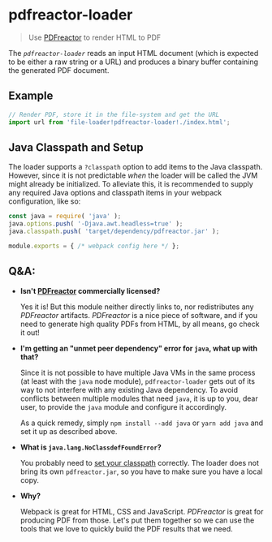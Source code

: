 # pdfreactor-loader

> Use [PDFreactor](https://pdfreactor.com) to render HTML to PDF

The _`pdfreactor-loader`_ reads an input HTML document (which is expected to be either a raw string or a URL)
and produces a binary buffer containing the generated PDF document.


## Example

```js
// Render PDF, store it in the file-system and get the URL
import url from 'file-loader!pdfreactor-loader!./index.html';
```


## Java Classpath and Setup

The loader supports a `?classpath` option to add items to the Java classpath. However, since it is not
predictable _when_ the loader will be called the JVM might already be initialized. To alleviate this, it is
recommended to supply any required Java options and classpath items in your webpack configuration, like so:

```js
const java = require( 'java' );
java.options.push( '-Djava.awt.headless=true' );
java.classpath.push( 'target/dependency/pdfreactor.jar' );

module.exports = { /* webpack config here */ };
```


## Q&A:

- **Isn't [PDFreactor](https://pdfreactor.com) commercially licensed?**

  Yes it is! But this module neither directly links to, nor redistributes any _PDFreactor_ artifacts.
  _PDFreactor_ is a nice piece of software, and if you need to generate high quality PDFs from HTML, by all
  means, go check it out!

- **I'm getting an "unmet peer dependency" error for `java`, what up with that?**

  Since it is not possible to have multiple Java VMs in the same process (at least with the `java` node
  module), `pdfreactor-loader` gets out of its way to not interfere with any existing Java dependency.
  To avoid conflicts between multiple modules that need `java`, it is up to you, dear user, to provide the
  `java` module and configure it accordingly.

  As a quick remedy, simply `npm install --add java` or `yarn add java` and set it up as described above.

- **What is `java.lang.NoClassdefFoundError`?**

  You probably need to [set your classpath](#java-classpath-and-setup) correctly. The loader does not bring
  its own `pdfreactor.jar`, so you have to make sure you have a local copy.

- **Why?**

  Webpack is great for HTML, CSS and JavaScript. _PDFreactor_ is great for producing PDF from those.
  Let's put them together so we can use the tools that we love to quickly build the PDF results that we need.
